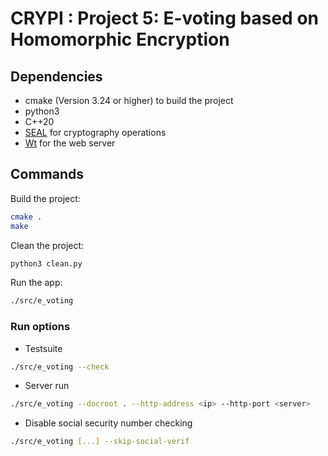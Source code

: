 # CRYPI : Project 5: E-voting based on Homomorphic Encryption

## Dependencies

- cmake (Version 3.24 or higher) to build the project
- python3
- C++20
- [SEAL](https://github.com/microsoft/SEAL) for cryptography operations
- [Wt](https://www.webtoolkit.eu/wt) for the web server

## Commands

Build the project:

```bash
cmake .
make
```

Clean the project:

```bash
python3 clean.py
```

Run the app:

```bash
./src/e_voting
```

### Run options

- Testsuite

```bash
./src/e_voting --check
```

- Server run

```bash
./src/e_voting --docroot . --http-address <ip> --http-port <server>
```

- Disable social security number checking

```bash
./src/e_voting [...] --skip-social-verif
```
